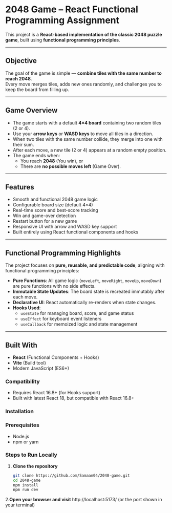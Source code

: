 # 2048 Game – React Functional Programming Assignment

This project is a **React-based implementation of the classic 2048 puzzle game**, built using **functional programming principles**.  

---

## Objective

The goal of the game is simple — **combine tiles with the same number to reach 2048**.  
Every move merges tiles, adds new ones randomly, and challenges you to keep the board from filling up.

---

## Game Overview

- The game starts with a default **4×4 board** containing two random tiles (2 or 4).
- Use your **arrow keys** or **WASD keys** to move all tiles in a direction.
- When two tiles with the same number collide, they merge into one with their sum.
- After each move, a new tile (2 or 4) appears at a random empty position.
- The game ends when:
  - You reach **2048** (You win), or  
  - There are **no possible moves left** (Game Over).

---

## Features

- Smooth and functional 2048 game logic  
- Configurable board size (default 4×4)  
- Real-time score and best-score tracking  
- Win and game-over detection  
- Restart button for a new game  
- Responsive UI with arrow and WASD key support  
- Built entirely using React functional components and hooks

---

## Functional Programming Highlights

The project focuses on **pure, reusable, and predictable code**, aligning with functional programming principles:

- **Pure Functions**: All game logic (`moveLeft`, `moveRight`, `moveUp`, `moveDown`) are pure functions with no side effects.
- **Immutable State Updates**: The board state is recreated immutably after each move.
- **Declarative UI**: React automatically re-renders when state changes.
- **Hooks Used**:
  - `useState` for managing board, score, and game status  
  - `useEffect` for keyboard event listeners  
  - `useCallback` for memoized logic and state management

---

## Built With

- **React** (Functional Components + Hooks)
- **Vite** (Build tool)
- Modern JavaScript (ES6+)

### Compatibility
- Requires React 16.8+ (for Hooks support)
- Built with latest React 18, but compatible with React 16.8+

### Installation

### Prerequisites
- Node.js 
- npm or yarn

### Steps to Run Locally

1. **Clone the repository**
   ```bash
   git clone https://github.com/Samaan04/2048-game.git
   cd 2048-game
   npm install
   npm run dev


2.**Open your browser and visit**
http://localhost:5173/ (or the port shown in your terminal)
